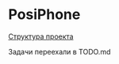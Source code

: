 # PosiPhone

[Структура проекта](https://drive.google.com/drive/folders/1ASIoVhhzhAFlpNC7Bs1EUYrgON7MrDJA?usp=sharing)

Задачи переехали в TODO.md
